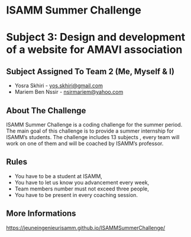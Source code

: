 # ISAMM Summer Challenge
# Subject 3: Design and development of a website for AMAVI association

## Subject Assigned To Team 2 (Me, Myself & I)
* Yosra Skhiri - yos.skhiri@gmail.com
* Mariem Ben Nssir - nsirmariem@yahoo.com

## About The Challenge
ISAMM Summer Challenge is a coding challenge for the summer period.
The main goal of this challenge is to provide a summer internship for ISAMM’s students.
The challenge includes 13 subjects , every team will work on one of them and will be coached by ISAMM’s professor.

## Rules
* You have to be a student at ISAMM,
* You have to let us know you advancement every week,
* Team members number must not exceed three people,
* You have to be present in every coaching session.

## More Informations
https://jeuneingenieurisamm.github.io/ISAMMSummerChallenge/
